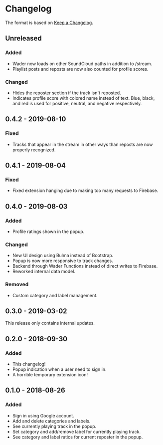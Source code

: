 # Changelog
The format is based on [Keep a Changelog](https://keepachangelog.com/en/1.0.0/).

## Unreleased
### Added
- Wader now loads on other SoundCloud paths in addition to /stream.
- Playlist posts and reposts are now also counted for profile scores.

### Changed
- Hides the reposter section if the track isn't reposted.
- Indicates profile score with colored name instead of text. Blue, black, and red is used for positive, neutral, and negative respectively.

## 0.4.2 - 2019-08-10
### Fixed
- Tracks that appear in the stream in other ways than reposts are now properly recognized.

## 0.4.1 - 2019-08-04
### Fixed
- Fixed extension hanging due to making too many requests to Firebase.

## 0.4.0 - 2019-08-03
### Added
- Profile ratings shown in the popup.

### Changed
- New UI design using Bulma instead of Bootstrap.
- Popup is now more responsive to track changes.
- Backend through Wader Functions instead of direct writes to Firebase.
- Reworked internal data model.

### Removed
- Custom category and label management.

## 0.3.0 - 2019-03-02
This release only contains internal updates.

## 0.2.0 - 2018-09-30
### Added
- This changelog!
- Popup indication when a user need to sign in.
- A horrible temporary extension icon!

## 0.1.0 - 2018-08-26
### Added
- Sign in using Google account.
- Add and delete categories and labels.
- See currently playing track in the popup.
- Set category and add/remove label for currently playing track.
- See category and label ratios for current reposter in the popup.
